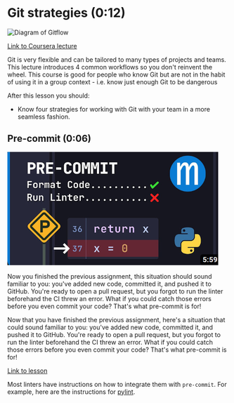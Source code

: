 # Git strategies (0:12)

![Diagram of Gitflow](../images/3c50c2d4bb542dafb3c74ba45eaeb0d59f7ef47f1a80e74407f793ceda01e17a.png)

[Link to Coursera lecture](https://www.coursera.org/lecture/version-control-with-git/git-workflows-JdGxA)

Git is very flexible and can be tailored to many types of projects and teams. This lecture introduces 4 common workflows so you don't reinvent the wheel. This course is good for people who know Git but are not in the habit of using it in a group context - i.e. know just enough Git to be dangerous

After this lesson you should:

- Know four strategies for working with Git with your team in a more seamless fashion.

## Pre-commit (0:06)

![Pre-commit cover](../images/pre-commit-cover.png)

Now you finished the previous assignment, this situation should sound familiar to you: you've added new code, committed it, and pushed it to GitHub. You're ready to open a pull request, but you forgot to run the linter beforehand the CI threw an error. What if you could catch those errors before you even commit your code? That's what pre-commit is for!

Now that you have finished the previous assignment, here's a situation that could sound familiar to you: you've added new code, committed it, and pushed it to GitHub. You're ready to open a pull request, but you forgot to run the linter beforehand the CI threw an error. What if you could catch those errors before you even commit your code? That's what pre-commit is for!

[Link to lesson](https://www.youtube.com/watch?v=psjz6rwzMdk)

Most linters have instructions on how to integrate them with `pre-commit`. For example, here are the instructions for [pylint](https://pylint.pycqa.org/en/latest/user_guide/installation/pre-commit-integration.html).
